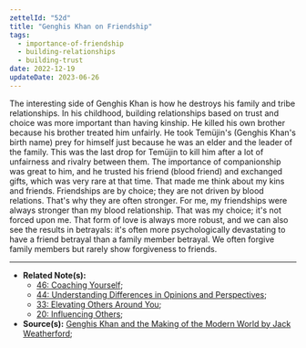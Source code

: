 ```yaml
---
zettelId: "52d"
title: "Genghis Khan on Friendship"
tags:
  - importance-of-friendship
  - building-relationships
  - building-trust
date: 2022-12-19
updateDate: 2023-06-26
---
```


The interesting side of Genghis Khan is how he destroys his family and tribe relationships. In his childhood, building relationships based on trust and choice was more important than having kinship. He killed his own brother because his brother treated him unfairly. He took Temüjin's (Genghis Khan's birth name) prey for himself just because he was an elder and the leader of the family. This was the last drop for Temüjin to kill him after a lot of unfairness and rivalry between them. The importance of companionship was great to him, and he trusted his friend (blood friend) and exchanged gifts, which was very rare at that time. That made me think about my kins and friends. Friendships are by choice; they are not driven by blood relations. That's why they are often stronger. For me, my friendships were always stronger than my blood relationship. That was my choice; it's not forced upon me. That form of love is always more robust, and we can also see the results in betrayals: it's often more psychologically devastating to have a friend betrayal than a family member betrayal. We often forgive family members but rarely show forgiveness to friends.

---

- **Related Note(s):**
  - [46: Coaching Yourself](/notes/46/);
  - [44: Understanding Differences in Opinions and Perspectives](/notes/44/);
  - [33: Elevating Others Around You](/notes/33/);
  - [20: Influencing Others](/notes/20/);
- **Source(s):** [Genghis Khan and the Making of the Modern World by Jack Weatherford](https://en.wikipedia.org/wiki/Genghis_Khan_and_the_Making_of_the_Modern_World);
